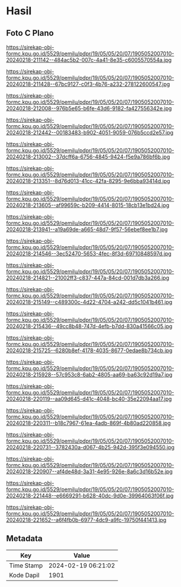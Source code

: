 # Hasil

## Foto C Plano

https://sirekap-obj-formc.kpu.go.id/5529/pemilu/pdpr/19/05/05/20/07/1905052007010-20240218-211142--484ac5b2-007c-4a41-8e35-c6005570554a.jpg

https://sirekap-obj-formc.kpu.go.id/5529/pemilu/pdpr/19/05/05/20/07/1905052007010-20240218-211428--67bc9127-c0f3-4b76-a232-278122600547.jpg

https://sirekap-obj-formc.kpu.go.id/5529/pemilu/pdpr/19/05/05/20/07/1905052007010-20240218-212008--976b5e65-b6fe-43d6-9182-fa427556342e.jpg

https://sirekap-obj-formc.kpu.go.id/5529/pemilu/pdpr/19/05/05/20/07/1905052007010-20240218-212442--00183483-b902-4051-9059-076b5ccd2e57.jpg

https://sirekap-obj-formc.kpu.go.id/5529/pemilu/pdpr/19/05/05/20/07/1905052007010-20240218-213002--37dcff6a-6756-4845-9424-f5e9a786bf6b.jpg

https://sirekap-obj-formc.kpu.go.id/5529/pemilu/pdpr/19/05/05/20/07/1905052007010-20240218-213351--8d76d013-41cc-42fa-8295-9e6bba93414d.jpg

https://sirekap-obj-formc.kpu.go.id/5529/pemilu/pdpr/19/05/05/20/07/1905052007010-20240218-213605--af99659c-b209-4414-8015-18cb13e1bd24.jpg

https://sirekap-obj-formc.kpu.go.id/5529/pemilu/pdpr/19/05/05/20/07/1905052007010-20240218-213941--a19a69de-a665-48d7-9f57-56ebef8ee1b7.jpg

https://sirekap-obj-formc.kpu.go.id/5529/pemilu/pdpr/19/05/05/20/07/1905052007010-20240218-214546--3ec52470-5653-4fec-8f3d-69710848597d.jpg

https://sirekap-obj-formc.kpu.go.id/5529/pemilu/pdpr/19/05/05/20/07/1905052007010-20240218-214821--21002ff3-c837-447a-84cd-001d7db3a266.jpg

https://sirekap-obj-formc.kpu.go.id/5529/pemilu/pdpr/19/05/05/20/07/1905052007010-20240218-215149--c489300c-4d22-4704-a242-dd5c1041b461.jpg

https://sirekap-obj-formc.kpu.go.id/5529/pemilu/pdpr/19/05/05/20/07/1905052007010-20240218-215436--49cc8b48-747d-4efb-b7dd-830a41566c05.jpg

https://sirekap-obj-formc.kpu.go.id/5529/pemilu/pdpr/19/05/05/20/07/1905052007010-20240218-215725--6280b8ef-4178-4035-8677-0edae8b734cb.jpg

https://sirekap-obj-formc.kpu.go.id/5529/pemilu/pdpr/19/05/05/20/07/1905052007010-20240218-215928--57c953c8-6ab2-4805-aa69-ba63c92d19a7.jpg

https://sirekap-obj-formc.kpu.go.id/5529/pemilu/pdpr/19/05/05/20/07/1905052007010-20240218-220119--aa09d645-d41c-4048-bc40-35e22094aa17.jpg

https://sirekap-obj-formc.kpu.go.id/5529/pemilu/pdpr/19/05/05/20/07/1905052007010-20240218-220311--b18c7967-61ea-4adb-869f-4b80ad220858.jpg

https://sirekap-obj-formc.kpu.go.id/5529/pemilu/pdpr/19/05/05/20/07/1905052007010-20240218-220731--3782430a-d067-4b25-942d-395f3e094550.jpg

https://sirekap-obj-formc.kpu.go.id/5529/pemilu/pdpr/19/05/05/20/07/1905052007010-20240218-220907--af4de48d-3a31-4e95-926e-8a6c3d16b52e.jpg

https://sirekap-obj-formc.kpu.go.id/5529/pemilu/pdpr/19/05/05/20/07/1905052007010-20240218-221448--e6669291-b628-40dc-9d0e-39964063f06f.jpg

https://sirekap-obj-formc.kpu.go.id/5529/pemilu/pdpr/19/05/05/20/07/1905052007010-20240218-221652--a6f4fb0b-6977-4dc9-a9fc-19750f441413.jpg


## Metadata

| Key        | Value               |
| ---------- | ------------------- |
| Time Stamp | 2024-02-19 06:21:02 |
| Kode Dapil | 1901                |



